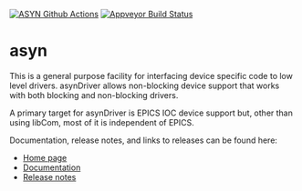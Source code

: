 [![ASYN Github Actions](https://github.com/epics-modules/asyn/actions/workflows/ci-scripts.yml/badge.svg)](https://github.com/epics-modules/asyn/actions/workflows/ci-scripts.yml)
[![Appveyor Build Status](https://ci.appveyor.com/api/projects/status/github/epics-modules/asyn?branch=master&svg=true)](https://ci.appveyor.com/project/MarkRivers/asyn)

asyn
====
This is a general purpose facility for interfacing device specific
code to low level drivers. asynDriver allows non-blocking device support that works
with both blocking and non-blocking drivers.

A primary target for asynDriver is EPICS IOC device support but, other than using
libCom, most of it is independent of EPICS.

Documentation, release notes, and links to releases can be found here:
* [Home page](https://epics-modules.github.io/master/asyn)
* [Documentation](https://htmlpreview.github.io/?https://github.com/epics-modules/asyn/blob/master/documentation/asynDriver.html)
* [Release notes](https://htmlpreview.github.io/?https://github.com/epics-modules/asyn/blob/master/documentation/RELEASE_NOTES.html)
